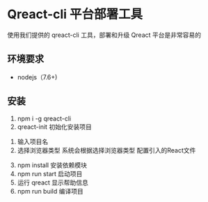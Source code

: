 # Qreact-cli 平台部署工具
使用我们提供的 qreact-cli 工具，部署和升级 Qreact 平台是非常容易的

## 环境要求
* nodejs（7.6+)

## 安装
1. npm i -g qreact-cli
2. qreact-init 初始化安装项目
  1)  输入项目名
  2)  选择浏览器类型 系统会根据选择浏览器类型 配置引入的React文件
3. npm install 安装依赖模块
4. npm run start 启动项目
5. 运行 qreact 显示帮助信息
6. npm run build 编译项目

